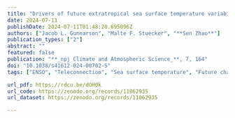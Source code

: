```yaml
---
title: "Drivers of future extratropical sea surface temperature variability changes in the North Pacific"
date: 2024-07-11
publishDate: 2024-07-11T01:48:20.695096Z
authors: ["Jacob L. Gunnarson", "Malte F. Stuecker", "**Sen Zhao**"]
publication_types: ["2"]
abstract: ""
featured: false
publication: "**_npj Climate and Atmospheric Science_**, 7, 164"
doi: "10.1038/s41612-024-00702-5"
tags: ["ENSO", "Teleconnection", "Sea surface temperature", "Future change"]

url_pdf: https://rdcu.be/dOH0k
url_code: https://zenodo.org/records/11062935
url_dataset: https://zenodo.org/records/11062935

---
```


